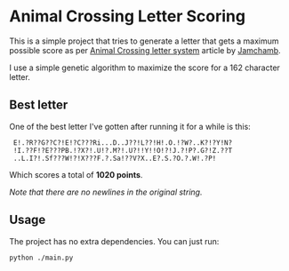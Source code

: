 # Animal Crossing Letter Scoring

This is a simple project that tries to generate a letter that gets a maximum possible score as per [Animal Crossing letter system](!https://jamchamb.net/projects/animal-crossing-letters) article by [Jamchamb](!https://github.com/jamchamb).

I use a simple genetic algorithm to maximize the score for a 162 character letter.
 

## Best letter
One of the best letter I've gotten after running it for a while is this:
```
 E!.?R??G??C?!E!?C???Ri...D..J??!L??!H!.O.!?W?..K?!?Y!N?
 !I.??F!?E???PB.!?X?!.U!?.M?!.U?!!Y!!O!?!J.?!P?.G?!Z.??T
 ..L.I?!.Sf???W!?!X???F.?.Sa!??V?X..E?.S.?O.?.W!.?P!
```
Which scores a total of **1020 points**.

*Note that there are no newlines in the original string.*
## Usage
The project has no extra dependencies. You can just run:
```bash
python ./main.py
```